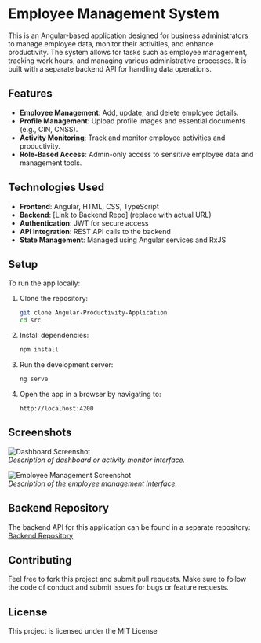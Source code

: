# Employee Management System

This is an Angular-based application designed for business administrators to manage employee data, monitor their activities, and enhance productivity. The system allows for tasks such as employee management, tracking work hours, and managing various administrative processes. It is built with a separate backend API for handling data operations.

## Features

- **Employee Management**: Add, update, and delete employee details.
- **Profile Management**: Upload profile images and essential documents (e.g., CIN, CNSS).
- **Activity Monitoring**: Track and monitor employee activities and productivity.
- **Role-Based Access**: Admin-only access to sensitive employee data and management tools.

## Technologies Used

- **Frontend**: Angular, HTML, CSS, TypeScript
- **Backend**: [Link to Backend Repo] (replace with actual URL)
- **Authentication**: JWT for secure access
- **API Integration**: REST API calls to the backend
- **State Management**: Managed using Angular services and RxJS

## Setup

To run the app locally:

1. Clone the repository:
    ```bash
    git clone Angular-Productivity-Application
    cd src
    ```

2. Install dependencies:
    ```bash
    npm install
    ```

3. Run the development server:
    ```bash
    ng serve
    ```

4. Open the app in a browser by navigating to:
    ```
    http://localhost:4200
    ```

## Screenshots

![Dashboard Screenshot](path-to-screenshot.png)  
_Description of dashboard or activity monitor interface._

![Employee Management Screenshot](path-to-screenshot.png)  
_Description of the employee management interface._

## Backend Repository

The backend API for this application can be found in a separate repository:  
[Backend Repository](link-to-backend-repository)

## Contributing

Feel free to fork this project and submit pull requests. Make sure to follow the code of conduct and submit issues for bugs or feature requests.

## License

This project is licensed under the MIT License 
